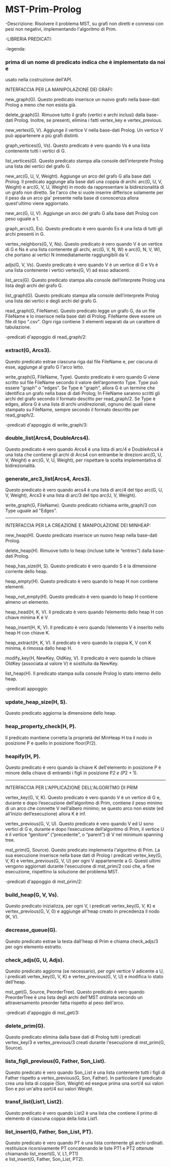 # MST-Prim-Prolog

-Descrizione: 
Risolvere il problema MST, su grafi non diretti e connessi con pesi 
non negativi, implementando l'algoritmo di Prim. 


-LIBRERIA PREDICATI:


-legenda:
### prima di un nome di predicato indica che è implementato da noi e
usato nella costruzione dell'API.


INTERFACCIA PER LA MANIPOLAZIONE DEI GRAFI:


new_graph(G).
Questo predicato inserisce un nuovo grafo nella base-dati Prolog a meno
che non esista già. 


delete_graph(G).
Rimuove tutto il grafo (vertici e archi inclusi) dalla base-dati Prolog.
Inoltre, se presenti, elimina i fatti vertex_key e vertex_previous.


new_vertex(G, V).
Aggiunge il vertice V nella base-dati Prolog.
Un vertice V può appartenere a più grafi distinti.


graph_vertices(G, Vs).
Questo predicato è vero quando Vs è una lista contenente tutti i vertici di G.


list_vertices(G).
Questo predicato stampa alla console dell’interprete Prolog una lista dei 
vertici del grafo G.


new_arc(G, U, V, Weight).
Aggiunge un arco del grafo G alla base dati Prolog.
Il predicato aggiunge alla base dati una coppia di archi:
arc(G, U, V, Weight) e arc(G, V, U, Weight) in modo da rappresentare
la bidirezionalità di un grafo non diretto.
Se l'arco che si vuole inserire differisce solamente per il peso da un arco
gia' presente nella base di conoscenza allora quest'ultimo viene aggiornato.


new_arc(G, U, V).
Aggiunge un arco del grafo G alla base dati Prolog con peso uguale a 1.


graph_arcs(G, Es).
Questo predicato è vero quando Es è una lista di tutti gli archi presenti in G.


vertex_neighbors(G, V, Ns).
Questo predicato è vero quando V è un vertice di G e Ns è una lista contenente
gli archi, arc(G, V, N, W) e arc(G, N, V, W), che portano ai vertici N
immediatamente raggiungibili da V.


adjs(G, V, Vs).
Questo predicato è vero quando V è un vertice di G e Vs è una lista contenente
i vertici vertex(G, V) ad esso adiacenti.


list_arcs(G).
Questo predicato stampa alla console dell’interprete Prolog una lista degli 
archi del grafo G.


list_graph(G).
Questo predicato stampa alla console dell’interprete Prolog una lista dei 
vertici e degli archi del grafo G.


read_graph(G, FileName).
Questo predicato legge un grafo G, da un file FileName e lo inserisce nella
base dati di Prolog.
FileName deve essere un file di tipo ".csv".
Ogni riga contiene 3 elementi separati da un carattere di tabulazione.


-predicati d'appoggio di read_graph/2:

### extract(G, Arcs3).
Questo predicato estrae ciascuna riga dal file FileName e, per 
ciacuna di esse, aggiunge al grafo G l'arco letto.  


write_graph(G, FileName, Type).
Questo predicato è vero quando G viene scritto sul file FileName secondo il valore
dell’argomento Type. Type può essere "graph" o "edges". 
Se Type è "graph", allora G è un termine che identifica un grafo nella base di dati Prolog;
In FileName saranno scritti gli archi del grafo secondo il formato descitto per read_graph/2.
Se Type è edges, allora G è una lista di archi unidirezionali, ognuno dei quali viene stampato su FileName,
sempre secondo il formato descritto per read_graph/2.


-predicati d'appoggio di write_graph/3:

### double_list(Arcs4, DoubleArcs4).
Questo predicato è vero quando Arcs4 è una lista di arc/4 e DoubleArcs4 è
una lista che contiene gli archi di Arcs4 con entrambe le direzioni
arc(G, U, V, Weight) e arc(G, V, U, Weight),
per rispettare la scelta implementativa di bidirezionalità. 


### generate_arc3_list(Arcs4, Arcs3).
Questo predicato è vero quando arcs4 è una lista di arc/4 del tipo
arc(G, U, V, Weight), Arcs3 è una lista di arc/3 del tipo arc(U, V, Weight).  


write_graph(G, FileName).
Questo predicato richiama write_graph/3 con Type uguale ad "Edges".


------------------------------------------------------------------------


INTERFACCIA PER LA CREAZIONE E MANIPOLAZIONE DEI MINHEAP:


new_heap(H).
Questo predicato inserisce un nuovo heap nella base-dati Prolog. 


delete_heap(H).
Rimuove tutto lo heap (incluse tutte le “entries”) dalla base-dati Prolog.


heap_has_size(H, S).
Questo predicato è vero quando S è la dimensione corrente dello heap.


heap_empty(H).
Questo predicato è vero quando lo heap H non contiene elementi.


heap_not_empty(H).
Questo predicato è vero quando lo heap H contiene almeno un elemento.


heap_head(H, K, V).
Il predicato è vero quando l’elemento dello heap H con chiave minima K è V.


heap_insert(H, K, V).
Il predicato è vero quando l’elemento V è inserito nello heap H con chiave K.


heap_extract(H, K, V).
Il predicato è vero quando la coppia K, V con K minima, è rimossa dallo heap H. 


modify_key(H, NewKey, OldKey, V).
Il predicato è vero quando la chiave OldKey (associata al valore V) è sostituita da
NewKey. 


list_heap(H).
Il predicato stampa sulla console Prolog lo stato interno dello heap.


-predicati appoggio:

### update_heap_size(H, S).
Questo predicato aggiorna la dimensione dello heap.


### heap_property_check(H, P).
Il predicato mantiene corretta la proprietà del MinHeap H tra il nodo in posizione P
e quello in posizione floor(P/2).


### heapify(H, P).
Questo predicato è vero quando la chiave K dell'elemento in posizione P è minore
della chiave di entrambi i figli in posizione P*2 e (P*2 + 1).


------------------------------------------------------------------------ 


INTERFACCIA PER L'APPLICAZIONE DELL'ALGORITMO DI PRIM


vertex_key(G, V, K).
Questo predicato è vero quando V è un vertice di G e, durante e dopo l’esecuzione dell’algoritmo di
Prim, contiene il peso minimo di un arco che connette V nell’albero minimo; se questo arco non
esiste (ed all’inizio dell’esecuzione) allora K è inf.


vertex_previous(G, V, U).
Questo predicato è vero quando V ed U sono vertici di G e, durante e dopo l’esecuzione
dell’algoritmo di Prim, il vertice U è il vertice “genitore” (“precedente”, o “parent”) di V nel
minimum spanning tree.


mst_prim(G, Source).
Questo predicato implementa l'algoritmo di Prim.
La sua esecuzione inserisce nella base dati di Prolog i predicati vertex_key(G, V, K)
e vertex_previous(G, V, U) per ogni V appartenente a G.
Questi ultimi vengono aggiornati durante l'esecuzione di mst_prim/2 cosi che,
a fine esecuzione, rispettino la soluzione del problema MST.


-predicati d'appoggio di mst_prim/2:

### build_heap(G, V, Vs).
Questo predicato inizializza, per ogni V, i predicati vertex_key(G, V, K) e vertex_previous(G, V, 0)
e aggiunge all'heap creato in precedenza il nodo (K, V).


### decrease_queue(G).
Questo predicato estrae la testa dall'heap di Prim e chiama check_adjs/3 per ogni elemento estratto.


### check_adjs(G, U, Adjs).
Questo predicato aggiorna (se necessario), per ogni vertice V adicente a U, i predicati 
vertex_key(G, V, K) e vertex_previous(G, V, U) e  modifica lo stato dell'heap.


mst_get(G, Source, PeorderTree).
Questo predicato è vero quando PreorderTree è una lista degli archi dell'MST ordinata secondo 
un attraversamento preorder fatta rispetto al peso dell'arco.


-predicati d'appoggio di mst_get/3:

### delete_prim(G).
Questo predicato elimina dalla base dati di Prolog tutti i predicati vertex_key/3 e 
vertex_previous/3 creati durante l'esecuzione di mst_prim(G, Source).


### lista_figli_previous(G, Father, Son_List).
Questo predicato è vero quando Son_List è una lista contenente tutti i figli di Father rispetto
a vertex_previous(G, Son, Father).
In particolare il predicato crea una lista di coppie (Son, Weight) ed esegue prima una sort/4
sui valori Son e poi un'altra sort/4 sui valori Weight.


### transf_list(List1, List2).
Questo predicato è vero quando List2 è una lista che contiene il primo di elemento di ciascuna coppia 
della lista List1.


### list_insert(G, Father, Son_List, PT).
Questo predicato è vero quando PT è una lista contenente gli archi ordinati.
restituisce ricorsivamente PT concatenando le liste PT1 e PT2 ottenute chiamando list_insert(G, V, L1, PT1)   
e list_insert(G, Father, Son_List, PT2).
